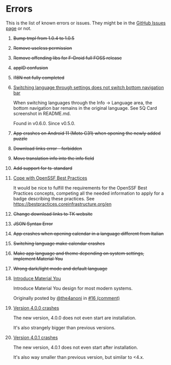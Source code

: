 <!--
© 2021-2022 Marco Bresciani

Copying and distribution of this file, with or without modification, are
permitted in any medium without royalty provided the copyright notice
and this notice are preserved.
This file is offered as-is, without any warranty.

SPDX-FileCopyrightText: 2021-2022 Marco Bresciani

SPDX-License-Identifier: FSFAP
-->
# Errors
This is the list of known errors or issues.
They might be in the
[GitHub Issues page](https://github.com/marcoXbresciani/TKCompanionApp/issues)
or not.

1. ~~Bump tmpl from 1.0.4 to 1.0.5~~
2. ~~Remove useless permission~~
3. ~~Remove offending libs for F-Droid full FOSS release~~
4. ~~appID confusion~~
5. ~~I18N not fully completed~~
6. [Switching language through settings does not switch bottom navigation bar](https://github.com/marcoXbresciani/TKCompanionApp/issues/6)

   When switching languages through the Info -> Language area, the
   bottom navigation bar remains in the original language.
   See 5Q Card screenshot in README.md.

   Found in v0.6.0.
   Since v0.5.0.
7. ~~App crashes on Android 11 (Moto G31) when opening the newly added
   puzzle~~
8. ~~Download links error - forbidden~~
9. ~~Move translation info into the info field~~
10. ~~Add support for ts-standard~~
11. [Cope with OpenSSF Best Practices](https://github.com/marcoXbresciani/TKCompanionApp/issues/11)

    It would be nice to fulfill the requirements for the OpenSSF Best
    Practices concepts, competing all the needed information to apply
    for a badge describing these practices.
    See https://bestpractices.coreinfrastructure.org/en
12. ~~Change download links to TK website~~
13. ~~JSON Syntax Error~~
14. ~~App crashes when opening calendar in a language different from Italian~~
15. ~~Switching language make calendar crashes~~
16. ~~Make app language and theme depending on system settings, implement Material You~~
17. ~~Wrong dark/light mode and default language~~
18. [Introduce Material You](https://github.com/marcoXbresciani/TKCompanionApp/issues/18)

    Introduce Material You design for most modern systems.

    Originally posted by [@the4anoni](https://github.com/the4anoni) in
    [#16 (comment)](https://github.com/marcoXbresciani/TKCompanionApp/issues/16#issuecomment-1256922586)
19. [Version 4.0.0 crashes](https://github.com/marcoXbresciani/TKCompanionApp/issues/19)

    The new version, 4.0.0 does not even start are installation.

    It's also strangely bigger than previous versions.
20. [Version 4.0.1 crashes](https://github.com/marcoXbresciani/TKCompanionApp/issues/20)

    The new version, 4.0.1 does not even start after installation.

    It's also way smaller than previous version, but similar to <4.x.
